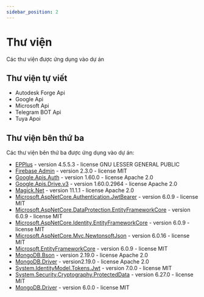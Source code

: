 ```yaml
---
sidebar_position: 2
---
```


# Thư viện
Các thư viện được ứng dụng vào dự án

## Thư viện tự viết
- Autodesk Forge Api
- Google Api
- Microsoft Api
- Telegram BOT Api
- Tuya Apoi

## Thư viện bên thứ ba
Các thư viện bên thứ ba được ứng dụng vào dự án:
- [EPPlus](https://www.epplussoftware.com/) - version 4.5.5.3 - license GNU LESSER GENERAL PUBLIC
- [Firebase Admin](https://rnfirebase.io/) - version 2.3.0 - license MIT
- [Google.Apis.Auth](https://console.cloud.google.com/apis/library) - version 1.60.0 - license Apache 2.0
- [Google.Apis.Drive.v3](https://console.cloud.google.com/apis/library) - version 1.60.0.2964 - license Apache 2.0
- [Magick.Net](https://imagemagick.org/index.php) - version 11.1.1 - license Apache 2.0
- [Microsoft.AspNetCore.Authentication.JwtBearer](https://www.nuget.org/packages/Microsoft.AspNetCore.Authentication.JwtBearer) - version 6.0.9 - license MIT
- [Microsoft.AspNetCore.DataProtection.EntityFrameworkCore](https://www.nuget.org/packages/Microsoft.AspNetCore.DataProtection.EntityFrameworkCore/) - version 6.0.9 - license MIT
- [Microsoft.AspNetCore.Identity.EntityFrameworkCore](https://www.nuget.org/packages/Microsoft.AspNetCore.Identity.EntityFrameworkCore) - version 6.0.9 - license MIT
- [Microsoft.AspNetCore.Mvc.NewtonsoftJson](https://www.nuget.org/packages/Microsoft.AspNetCore.Mvc.NewtonsoftJson/) - version 6.0.16 - license MIT
- [Microsoft.EntityFrameworkCore](https://www.nuget.org/packages/Microsoft.EntityFrameworkCore) - version 6.0.9 - license MIT
- [MongoDB.Bson](https://www.mongodb.com/docs) - version 2.19.0 - license Apache 2.0
- [MongoDB.Driver](https://www.mongodb.com/docs) - version2.19.0 - license Apache 2.0
- [System.IdentityModel.Tokens.Jwt](https://www.nuget.org/packages/System.IdentityModel.Tokens.Jwt/) - version 7.0.0 - license MIT
- [System.Security.Cryptography.ProtectedData](https://learn.microsoft.com/en-us/dotnet/api/system.security.cryptography.protecteddata?view=windowsdesktop-7.0) - version 6.27.0 - license MIT
- [MongoDB.Driver](https://www.mongodb.com/docs/drivers/) - version 6.0.0 - license MIT
